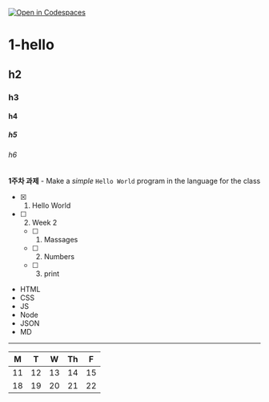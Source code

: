 [![Open in Codespaces](https://classroom.github.com/assets/launch-codespace-7f7980b617ed060a017424585567c406b6ee15c891e84e1186181d67ecf80aa0.svg)](https://classroom.github.com/open-in-codespaces?assignment_repo_id=14280786)

# 1-hello

## h2

### h3

#### h4

##### h5

###### h6

**1주차 과제** - Make a _simple_ `Hello World` program in the language for the class


- [x] 1. Hello World
- [ ] 2. Week 2
    - [ ] 1. Massages
    - [ ] 2. Numbers
    - [ ] 3. print
* HTML
* CSS
* JS
* Node
* JSON
* MD

---

| M | T | W | Th | F |
|---|---|---|---|---|
| 11 | 12 | 13 | 14 | 15 | 
| 18 | 19 | 20 | 21 | 22 | 

